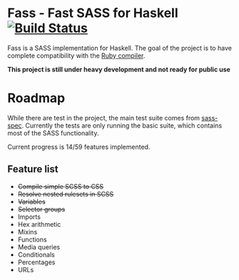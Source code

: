 # Fass - Fast SASS for Haskell [![Build Status](https://travis-ci.org/darthdeus/fass.svg?branch=master)](https://travis-ci.org/darthdeus/fass)

Fass is a SASS implementation for Haskell. The goal of the project is
to have complete compatibility with the [Ruby compiler](http://sass-lang.com).

**This project is still under heavy development and not ready for
  public use**

# Roadmap

While there are test in the project, the main test suite comes from
[sass-spec](https://github.com/sass/sass-spec). Currently the tests
are only running the basic suite, which contains most of the SASS
functionality.

Current progress is 14/59 features implemented.

## Feature list

- ~~Compile simple SCSS to CSS~~
- ~~Resolve nested rulesets in SCSS~~
- ~~Variables~~
- ~~Selector groups~~
- Imports
- Hex arithmetic
- Mixins
- Functions
- Media queries
- Conditionals
- Percentages
- URLs
